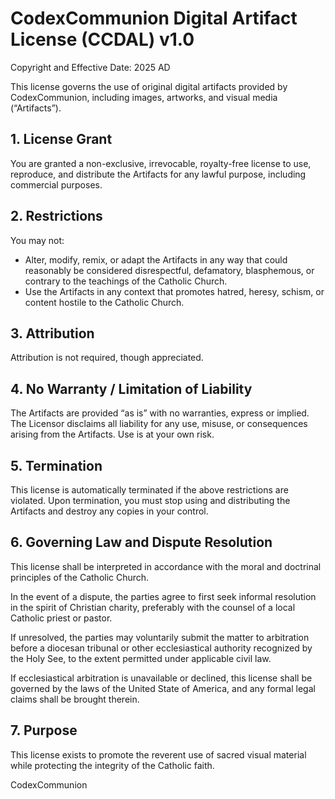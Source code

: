 # CodexCommunion Digital Artifact License (CCDAL) v1.0
Copyright and Effective Date: 2025 AD

This license governs the use of original digital artifacts provided by CodexCommunion, including images, artworks, and visual media (“Artifacts”).

## 1. License Grant
You are granted a non-exclusive, irrevocable, royalty-free license to use, reproduce, and distribute the Artifacts for any lawful purpose, including commercial purposes.

## 2. Restrictions
You may not:
- Alter, modify, remix, or adapt the Artifacts in any way that could reasonably be considered disrespectful, defamatory, blasphemous, or contrary to the teachings of the Catholic Church.
- Use the Artifacts in any context that promotes hatred, heresy, schism, or content hostile to the Catholic Church.

## 3. Attribution
Attribution is not required, though appreciated.

## 4. No Warranty / Limitation of Liability
The Artifacts are provided “as is” with no warranties, express or implied. The Licensor disclaims all liability for any use, misuse, or consequences arising from the Artifacts. Use is at your own risk.

## 5. Termination
This license is automatically terminated if the above restrictions are violated. Upon termination, you must stop using and distributing the Artifacts and destroy any copies in your control.

## 6. Governing Law and Dispute Resolution
This license shall be interpreted in accordance with the moral and doctrinal principles of the Catholic Church.

In the event of a dispute, the parties agree to first seek informal resolution in the spirit of Christian charity, preferably with the counsel of a local Catholic priest or pastor.

If unresolved, the parties may voluntarily submit the matter to arbitration before a diocesan tribunal or other ecclesiastical authority recognized by the Holy See, to the extent permitted under applicable civil law.

If ecclesiastical arbitration is unavailable or declined, this license shall be governed by the laws of the United State of America, and any formal legal claims shall be brought therein.


## 7. Purpose
This license exists to promote the reverent use of sacred visual material while protecting the integrity of the Catholic faith.

CodexCommunion
